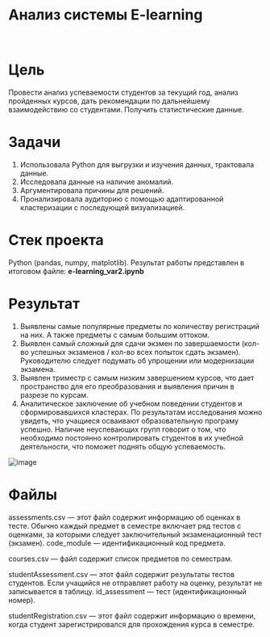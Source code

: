 # Анализ системы E-learning
<br>

# Цель
Провести анализ успеваемости студентов за текущий год, анализ пройденных курсов, дать рекомендации по дальнейшему взаимодействию со студентами. Получить статистические данные.

# Задачи
1) Использовала Python для выгрузки и изучения данных, трактовала данные.
2) Исследовала данные на наличие аномалий.
3) Аргументировала причины для решений.
4) Пронализировала аудиторию с помощью адаптированной кластеризации c последующей визуализацией.

# Стек проекта
Python (pandas, numpy, matplotlib).
Результат работы представлен в итоговом файле: **e-learning_var2.ipynb**

# Результат
1) Выявлены самые популярные предметы по количеству регистраций на них. А также предметы с самым большим оттоком.
2) Выявлен самый сложный для сдачи экзмен по завершаемости (кол-во успешных экзаменов / кол-во всех попыток сдать экзамен). Руководителю следует подумать об упрощении или модернизации экзамена.
3) Выявлен триместр с самым низким завершением курсов, что дает пространство для его преобразования и выявления причин в разрезе по курсам.
4) Аналитическое заключение об учебном поведении студентов и сформировавшихся кластерах. По результатам исследования можно увидеть, что учащиеся осваивают образовательную програму успешно. Наличие неуспевающих групп говорит о том, что необходимо постоянно контролировать студентов в их учебной деятельности, что поможет поднять общую успеваемость.

![image](https://github.com/octantus/E-learning-EDA/assets/65022781/992202ae-596f-4ca5-bbef-40274442445c)


# Файлы

assessments.csv — этот файл содержит информацию об оценках в тесте. Обычно каждый предмет в семестре включает ряд тестов с оценками, за которыми следует заключительный экзаменационный тест (экзамен).
code_module — идентификационный код предмета.

courses.csv — файл содержит список предметов по семестрам.

studentAssessment.csv — этот файл содержит результаты тестов студентов. Если учащийся не отправляет работу на оценку, результат не записывается в таблицу.
id_assessment — тест (идентификационный номер).

studentRegistration.csv — этот файл содержит информацию о времени, когда студент зарегистрировался для прохождения курса в семестре.
